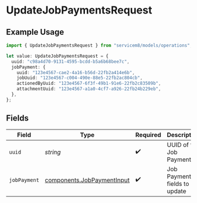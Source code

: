 # UpdateJobPaymentsRequest

## Example Usage

```typescript
import { UpdateJobPaymentsRequest } from "servicem8/models/operations";

let value: UpdateJobPaymentsRequest = {
  uuid: "c98a4d70-9131-4595-bcdd-b5a6b68bee7c",
  jobPayment: {
    uuid: "123e4567-cae2-4a16-b56d-22fb2a414e6b",
    jobUuid: "123e4567-c004-490e-88e5-22fb2ac804cb",
    actionedByUuid: "123e4567-6f3f-49b1-91e6-22fb2c83509b",
    attachmentUuid: "123e4567-a1a0-4cf7-a926-22fb24b229eb",
  },
};
```

## Fields

| Field                                                                    | Type                                                                     | Required                                                                 | Description                                                              |
| ------------------------------------------------------------------------ | ------------------------------------------------------------------------ | ------------------------------------------------------------------------ | ------------------------------------------------------------------------ |
| `uuid`                                                                   | *string*                                                                 | :heavy_check_mark:                                                       | UUID of the Job Payment                                                  |
| `jobPayment`                                                             | [components.JobPaymentInput](../../models/components/jobpaymentinput.md) | :heavy_check_mark:                                                       | Job Payment fields to update                                             |
